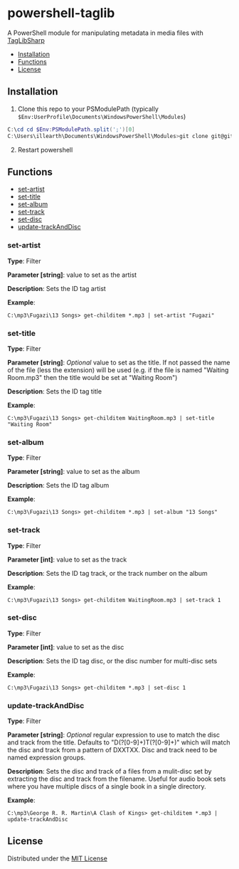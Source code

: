 powershell-taglib
=================

A PowerShell module for manipulating metadata in media files with [TagLibSharp](https://github.com/mono/taglib-sharp)
* [Installation](#installation)
* [Functions](#functions)
* [License](#license)

## <a id="installation">Installation</a>
1. Clone this repo to your PSModulePath (typically `$Env:UserProfile\Documents\WindowsPowerShell\Modules`)
```powershell
C:\cd cd $Env:PSModulePath.split(';')[0]
C:\Users\illearth\Documents\WindowsPowerShell\Modules>git clone git@github.com:illearth/powershell-taglib.git taglib
```
2. Restart powershell

## <a id="functions">Functions</a>
* [set-artist](#set-artist)
* [set-title](#set-title)
* [set-album](#set-album)
* [set-track](#set-track)
* [set-disc](#set-disc)
* [update-trackAndDisc](#update-trackAndDisc)

### <a id="set-artist">set-artist</a>
**Type**: Filter   

**Parameter [string]**: value to set as the artist    

**Description**: Sets the ID tag artist    

**Example**:   

```C:\mp3\Fugazi\13 Songs> get-childitem *.mp3 | set-artist "Fugazi"```

### <a id="set-title">set-title</a>
**Type**: Filter   

**Parameter [string]**: *Optional* value to set as the title. If not passed the name of the file (less the extension) will be used (e.g. if the file is named "Waiting Room.mp3" then the title would be set at "Waiting Room")    

**Description**: Sets the ID tag title    

**Example**:   

```C:\mp3\Fugazi\13 Songs> get-childitem WaitingRoom.mp3 | set-title "Waiting Room"```

### <a id="set-album">set-album</a>
**Type**: Filter   

**Parameter [string]**: value to set as the album    

**Description**: Sets the ID tag album    

**Example**:   

```C:\mp3\Fugazi\13 Songs> get-childitem *.mp3 | set-album "13 Songs"```

### <a id="set-track">set-track</a>
**Type**: Filter   

**Parameter [int]**: value to set as the track    

**Description**: Sets the ID tag track, or the track number on the album

**Example**:   

```C:\mp3\Fugazi\13 Songs> get-childitem WaitingRoom.mp3 | set-track 1```

### <a id="set-disc">set-disc</a>
**Type**: Filter   

**Parameter [int]**: value to set as the disc    

**Description**: Sets the ID tag disc, or the disc number for multi-disc sets

**Example**:   

```C:\mp3\Fugazi\13 Songs> get-childitem *.mp3 | set-disc 1```

### <a id="update-trackAndDisc">update-trackAndDisc</a>
**Type**: Filter   

**Parameter [string]**: *Optional* regular expression to use to match the disc and track from the title. Defaults to "D(?<disc>[0-9]+)T(?<track>[0-9]+)" which will match the disc and track from a pattern of DXXTXX. Disc and track need to be named expression groups.     

**Description**: Sets the disc and track of a files from a mulit-disc set by extracting the disc and track from the filename. Useful for audio book sets where you have multiple discs of a single book in a single directory.

**Example**:   

```C:\mp3\George R. R. Martin\A Clash of Kings> get-childitem *.mp3 | update-trackAndDisc```

## <a id="license">License</a>
Distributed under the [MIT License](http://opensource.org/licenses/mit-license.php)